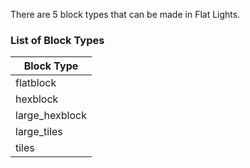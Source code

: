 There are 5 block types that can be made in Flat Lights.

### List of Block Types

| Block Type     |
|----------------|
| flatblock      |
| hexblock       |
| large_hexblock |
| large_tiles    |
| tiles          |
